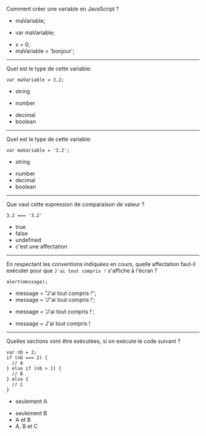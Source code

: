 Comment créer une variable en JavaScript ?
  		  
- maVariable;
* var maVariable;
- x = 0;
- maVariable = 'bonjour';

---

Quel est le type de cette variable:

```
var maVariable = 3.2;
```

- string
* number
- decimal
- boolean

---

Quel est le type de cette variable:

```
var maVariable = '3.2';
```

* string
- number
- decimal
- boolean

---

Que vaut cette expression de comparaison de valeur ?

```
3.2 === '3.2'
```

- true
- false
- undefined
- c'est une affectation

---

En respectant les conventions indiquées en cours, quelle affectation faut-il exécuter pour que `J'ai tout compris !` s'affiche à l'écran ?

```
alert(message);
```

- message = "J'ai tout compris !";
- message = 'J"ai tout compris !';
* message = 'J\'ai tout compris !';
- message = J'ai tout compris !

---

Quelles sections vont être exécutées, si on exécute le code suivant ?

```
var nb = 2;
if (nb === 2) {
  // A
} else if (nb > 1) {
  // B
} else {
  // C
}
```

* seulement A
- seulement B
- A et B
- A, B et C
